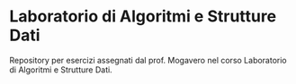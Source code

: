 # Laboratorio di Algoritmi e Strutture Dati
Repository per esercizi assegnati dal prof. Mogavero nel corso Laboratorio di Algoritmi e Strutture Dati.
